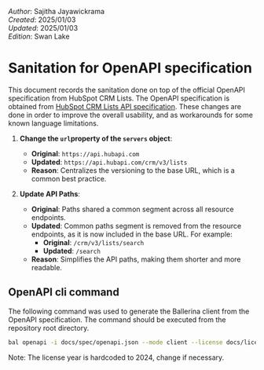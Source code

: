_Author_:  Sajitha Jayawickrama \
_Created_: 2025/01/03 \
_Updated_: 2025/01/03 \
_Edition_: Swan Lake

# Sanitation for OpenAPI specification

This document records the sanitation done on top of the official OpenAPI specification from HubSpot CRM Lists. 
The OpenAPI specification is obtained from [HubSpot CRM Lists API specification](https://github.com/HubSpot/HubSpot-public-api-spec-collection/blob/main/PublicApiSpecs/CRM/Lists/Rollouts/144891/v3/lists.json).
These changes are done in order to improve the overall usability, and as workarounds for some known language limitations.


1. **Change the `url`property of the `servers` object**:
    - **Original**: `https://api.hubapi.com`
    - **Updated**: `https://api.hubapi.com/crm/v3/lists`
    - **Reason**: Centralizes the versioning to the base URL, which is a common best practice.

2. **Update API Paths**:
    - **Original**: Paths shared a common segment across all resource endpoints.
    - **Updated**: Common paths segment is removed from the resource endpoints, as it is now included in the base URL. For example:
        - **Original**: `/crm/v3/lists/search`
        - **Updated**: `/search`
    - **Reason**: Simplifies the API paths, making them shorter and more readable.

## OpenAPI cli command

The following command was used to generate the Ballerina client from the OpenAPI specification. The command should be executed from the repository root directory.

```bash
bal openapi -i docs/spec/openapi.json --mode client --license docs/license.txt -o ballerina
```
Note: The license year is hardcoded to 2024, change if necessary.
